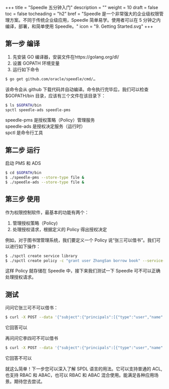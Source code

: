 +++
title = "Speedle 五分钟入门"
description = ""
weight = 10
draft = false
toc = false
tocheading = "h2"
bref = "Speedle 是一个非常强大的企业级权限管理方案。不同于传统企业级应用，Speedle 简单易学。使用者可以在 5 分钟之内编译，部署，和简单使用 Speedle。"
icon = "9. Getting Started.svg"
+++

## 第一步 编译

1. 先安装 GO 编译器，安装文件在https://golang.org/dl/
2. 设置 GOPATH 环境变量
3. 运行如下命令

```bash
$ go get github.com/oracle/speedle/cmd/…
```

该命令会从 github 下载代码并自动编译。命令执行完毕后，我们可以检查\$GOPATH/bin 目录，应该有三个文件在该目录下：

```bash
$ ls $GOPATH/bin
spctl speedle-ads speedle-pms
```

speedle-pms 是授权策略（Policy）管理服务  
speedle-ads 是授权决定服务（运行时）  
spctl 是命令行工具

## 第二步 运行

启动 PMS 和 ADS

```bash
$ cd $GOPATH/bin
$ ./speedle-pms --store-type file &
$ ./speedle-ads --store-type file &
```

## 第三步 使用

作为权限控制软件，最基本的功能有两个：

1. 管理授权策略（Policy)
2. 处理授权请求，根据定义的 Policy 得出授权决定

例如，对于图书馆管理系统，我们要定义一个 Policy 说“张三可以借书”。我们可以进行如下操作：

```bash
$ ./spctl create service library
$ ./spctl create policy -c "grant user ZhangSan borrow book" --service-name=library
```

这样 Policy 就存储在 Speedle 中，接下来我们测试一下 Speedle 可不可以正确处理授权请求。

## 测试

问问它张三可不可以借书：

```bash
$ curl -X POST --data '{"subject":{"principals":[{"type":"user","name":"ZhangSan"}]},"serviceName":"library","resource":"book","action":"borrow"}' http://127.0.0.1:6734/authz-check/v1/is-allowed
```

它回答可以

再问问它李四可不可以借书

```bash
$ curl -X POST --data '{"subject":{"principals":[{"type":"user","name":"LiSi"}]},"serviceName":"library","resource":"book","action":"borrow"}' http://127.0.0.1:6734/authz-check/v1/is-allowed
```

它回答不可以

就这么简单！下一步您可以深入了解 SPDL 语言的用法。它可以支持普通的 ACL,也支持 RBAC 和 ABAC，也可以 RBAC 和 ABAC 混合使用。能满足各种应用场景。期待您去尝试。
